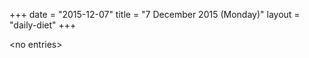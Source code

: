 +++
date = "2015-12-07"
title = "7 December 2015 (Monday)"
layout = "daily-diet"
+++


\<no entries\>

